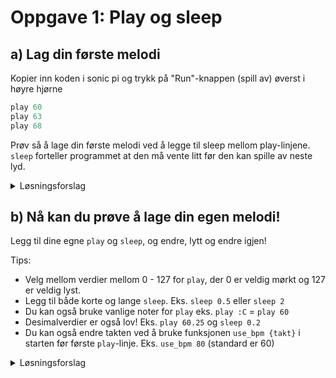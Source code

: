 # Oppgave 1: Play og sleep

## a) Lag din første melodi
Kopier inn koden i sonic pi og trykk på "Run"-knappen (spill av) øverst i høyre hjørne

```ruby
play 60
play 63
play 68
```

Prøv så å lage din første melodi ved å legge til sleep mellom play-linjene. `sleep` forteller programmet at den må vente litt før den kan spille av neste lyd. 
<details>
<summary>Løsningsforslag</summary>

```ruby
play 60
sleep 1
play 63
sleep 1
play 68
```

</details>



## b) Nå kan du prøve å lage din egen melodi! 
Legg til dine egne `play` og `sleep`, og endre, lytt og endre igjen!

Tips: 
* Velg mellom verdier mellom 0 - 127 for `play`, der 0 er veldig mørkt og 127 er veldig lyst. 
* Legg til både korte og lange `sleep`. Eks. `sleep 0.5` eller `sleep 2`
* Du kan også bruke vanlige noter for `play` eks. `play :C` = `play 60`
* Desimalverdier er også lov! Eks. `play 60.25` og `sleep 0.2`  
* Du kan også endre takten ved å bruke funksjonen `use_bpm {takt}` i starten før første `play`-linje. Eks. `use_bpm 80` (standard er 60)


<details>
<summary>Løsningsforslag</summary>

```ruby

use_bpm 120

play 70
sleep 0.25
play 72
sleep 0.5
play 79
sleep 0.5
play 82
sleep 0.25
play 72
sleep 0.25
play 84
sleep 0.5
play 72
sleep 0.25
play 67
sleep 0.25
play 84
play 79

# Eller hva med a-ha - Take on me:  

use_bpm 80

play :Fs4
sleep 0.25
play :Fs4
sleep 0.25
play :D4
sleep 0.25
play :B3
sleep 0.5
play :B3
sleep 0.5
play :E4
sleep 0.5
play :E4
sleep 0.5
play :E4
sleep 0.25
play :Gs4
sleep 0.25
play :Gs4
sleep 0.25
play :A4
sleep 0.25
play :B4
sleep 0.25
play :A4
sleep 0.25
play :A4
sleep 0.25
play :A4
sleep 0.25
play :E4
sleep 0.5
play :D4
sleep 0.5
play :Fs4
sleep 0.5
play :Fs4
sleep 0.5
play :Fs4
sleep 0.25
play :E4
sleep 0.25
play :E4
sleep 0.25
play :Fs4
sleep 0.25
play :E4
sleep 0.25

```

</details>


